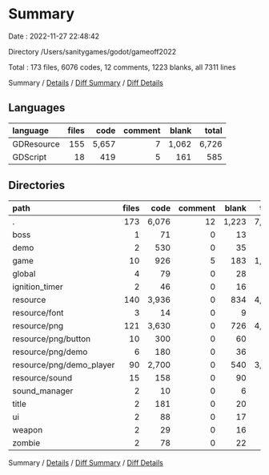 # Summary

Date : 2022-11-27 22:48:42

Directory /Users/sanitygames/godot/gameoff2022

Total : 173 files,  6076 codes, 12 comments, 1223 blanks, all 7311 lines

Summary / [Details](details.md) / [Diff Summary](diff.md) / [Diff Details](diff-details.md)

## Languages
| language | files | code | comment | blank | total |
| :--- | ---: | ---: | ---: | ---: | ---: |
| GDResource | 155 | 5,657 | 7 | 1,062 | 6,726 |
| GDScript | 18 | 419 | 5 | 161 | 585 |

## Directories
| path | files | code | comment | blank | total |
| :--- | ---: | ---: | ---: | ---: | ---: |
| . | 173 | 6,076 | 12 | 1,223 | 7,311 |
| boss | 1 | 71 | 0 | 13 | 84 |
| demo | 2 | 530 | 0 | 35 | 565 |
| game | 10 | 926 | 5 | 183 | 1,114 |
| global | 4 | 79 | 0 | 28 | 107 |
| ignition_timer | 2 | 46 | 0 | 16 | 62 |
| resource | 140 | 3,936 | 0 | 834 | 4,770 |
| resource/font | 3 | 14 | 0 | 9 | 23 |
| resource/png | 121 | 3,630 | 0 | 726 | 4,356 |
| resource/png/button | 10 | 300 | 0 | 60 | 360 |
| resource/png/demo | 6 | 180 | 0 | 36 | 216 |
| resource/png/demo_player | 90 | 2,700 | 0 | 540 | 3,240 |
| resource/sound | 15 | 158 | 0 | 90 | 248 |
| sound_manager | 2 | 10 | 0 | 6 | 16 |
| title | 2 | 181 | 0 | 20 | 201 |
| ui | 2 | 88 | 0 | 17 | 105 |
| weapon | 2 | 29 | 0 | 16 | 45 |
| zombie | 2 | 78 | 0 | 22 | 100 |

Summary / [Details](details.md) / [Diff Summary](diff.md) / [Diff Details](diff-details.md)